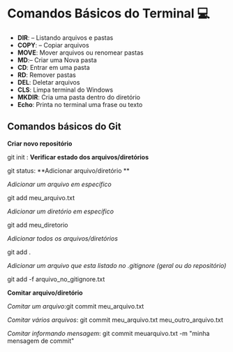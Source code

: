 
# Comandos Básicos do Terminal :computer:



- **DIR**: – Listando arquivos e pastas
- **COPY**: – Copiar arquivos
- **MOVE**: Mover arquivos ou renomear pastas
- **MD**:– Criar uma Nova pasta
- **CD**: Entrar em uma pasta
- **RD**: Remover pastas
- **DEL**: Deletar arquivos
- **CLS**: Limpa terminal do Windows
- **MKDIR**: Cria uma pasta dentro do diretório
- **Echo**: Printa  no terminal uma frase ou texto 

## Comandos básicos do Git

**Criar novo repositório**

git init : **Verificar estado dos arquivos/diretórios**

git status: **Adicionar arquivo/diretório **

*Adicionar um arquivo em específico*

git add meu_arquivo.txt

*Adicionar um diretório em específico*

git add meu_diretorio

*Adicionar todos os arquivos/diretórios*

git add .	

*Adicionar um arquivo que esta listado no .gitignore (geral ou do repositório)*

git add -f arquivo_no_gitignore.txt

**Comitar arquivo/diretório**

*Comitar um arquivo*:git commit meu_arquivo.txt

*Comitar vários arquivos*: git commit meu_arquivo.txt meu_outro_arquivo.txt

*Comitar informando mensagem*: git commit meuarquivo.txt -m "minha mensagem de commit"






